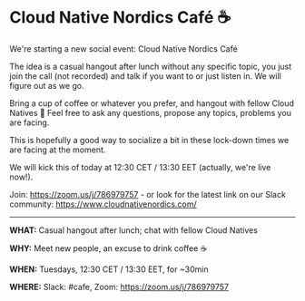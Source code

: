 # Cloud Native Nordics Café :coffee:

We're starting a new social event: Cloud Native Nordics Café

The idea is a casual hangout after lunch without any specific topic, you just join the call (not recorded) and talk if you want to or just listen in. We will figure out as we go.

Bring a cup of coffee or whatever you prefer, and hangout with fellow Cloud Natives :slightly_smiling_face: Feel free to ask any questions, propose any topics, problems you are facing.

This is hopefully a good way to socialize a bit in these lock-down times we are facing at the moment.

We will kick this of today at 12:30 CET / 13:30 EET (actually, we're live now!).

Join: https://zoom.us/j/786979757 - or look for the latest link on our Slack community: https://www.cloudnativenordics.com/

---

**WHAT:** Casual hangout after lunch; chat with fellow Cloud Natives


**WHY:** Meet new people, an excuse to drink coffee :coffee:


**WHEN:** Tuesdays, 12:30 CET / 13:30 EET, for ~30min


**WHERE:** Slack: #cafe, Zoom: https://zoom.us/j/786979757